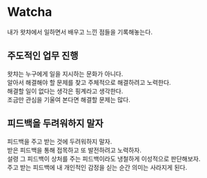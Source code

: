 
# Watcha

내가 왓챠에서 일하면서 배우고 느낀 점들을 기록해놓는다.

## 주도적인 업무 진행

왓챠는 누구에게 일을 지시하는 문화가 아니다.  
알아서 해결해야 할 문제를 찾고 주체적으로 해결하려고 노력한다.  
해결할 일이 없다는 생각은 핑계라고 생각한다.  
조금만 관심을 기울여 본다면 해결할 문제는 많다.

## 피드백을 두려워하지 말자

피드백을 주고 받는 것에 두려워하지 말자.  
받은 피드백을 통해 접목하고 또 발전하려고 노력하자.  
설령 그 피드백이 상처를 주는 피드백이라도 냉철하게 이성적으로 판단해보자.  
주고 받는 피드백에 내 개인적인 감정을 싣는 순간 의미는 사라지게 된다.  

